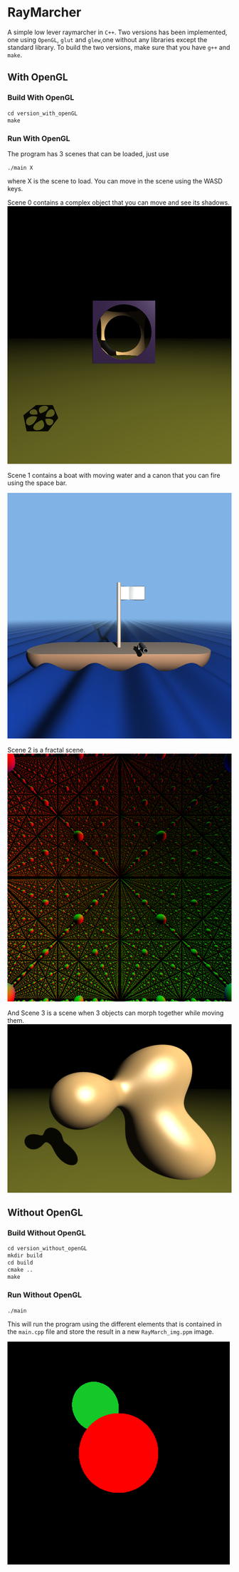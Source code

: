 # RayMarcher

A simple low lever raymarcher in `C++`.
Two versions has been implemented, one using `OpenGL`,
`glut` and `glew`,one without any libraries except the standard library.
To build the two versions, make sure that you have `g++` and `make`.

## With OpenGL

### Build With OpenGL

```command
cd version_with_openGL
make
```

### Run With OpenGL

The program has 3 scenes that can be loaded, just use

```command
./main X
```

where X is the scene to load. You can move in the scene using the WASD keys.

Scene 0 contains a complex object that you can move and see its shadows.
![Scene 0](results/result_0.png)

Scene 1 contains a boat with moving water and a canon
that you can fire using the space bar.

![Scene 1](results/result_1.png)

Scene 2 is a fractal scene.
![Scene 2](results/result_2.png)

And Scene 3 is a scene when 3 objects can morph together while moving them.
![Scene 3](results/result_3.png)

## Without OpenGL

### Build Without OpenGL

```command
cd version_without_openGL
mkdir build
cd build
cmake ..
make
```

### Run Without OpenGL

```command
./main
```

This will run the program using the different elements that is contained in
the `main.cpp` file and store the result in a new `RayMarch_img.ppm` image.

![Result](results/RayMarch_img.png)
